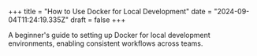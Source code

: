 +++
title = "How to Use Docker for Local Development"
date = "2024-09-04T11:24:19.335Z"
draft = false
+++

A beginner's guide to setting up Docker for local development environments, enabling consistent workflows across teams.
        